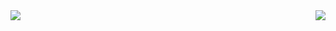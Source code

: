 <img align="left" src="https://github-readme-stats.vercel.app/api/top-langs/?username=thma&layout=compact&theme=material&hide=javascript,html,python,jupyter notebook"/>

<a href="https://thma.github.io/">
  <img align="right" src="https://github-readme-stats.vercel.app/api/pin/?username=thma&repo=thma.github.io&theme=material" />
</a>

<!--
**thma/thma** is a ✨ _special_ ✨ repository because its `README.md` (this file) appears on your GitHub profile.

Here are some ideas to get you started:

- 🔭 I’m currently working on ...
- 🌱 I’m currently learning ...
- 👯 I’m looking to collaborate on ...
- 🤔 I’m looking for help with ...
- 💬 Ask me about ...
- 📫 How to reach me: ...
- 😄 Pronouns: ...
- ⚡ Fun fact: ...
-->
